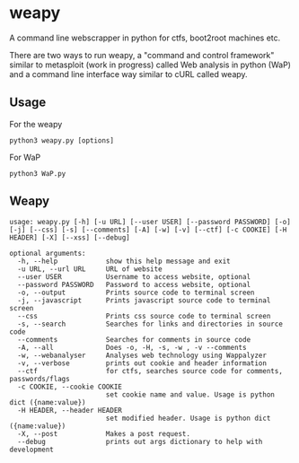 # weapy

A command line webscrapper in python for ctfs, boot2root machines etc.

There are two ways to run weapy, a "command and control framework" similar to metasploit (work in progress) called Web analysis in python (WaP) and a command line interface way similar to cURL called weapy.

## Usage

For the weapy

~~~
python3 weapy.py [options]
~~~

For WaP

~~~
python3 WaP.py
~~~

## Weapy

~~~
usage: weapy.py [-h] [-u URL] [--user USER] [--password PASSWORD] [-o] [-j] [--css] [-s] [--comments] [-A] [-w] [-v] [--ctf] [-c COOKIE] [-H HEADER] [-X] [--xss] [--debug]

optional arguments:
  -h, --help            show this help message and exit
  -u URL, --url URL     URL of website
  --user USER           Username to access website, optional
  --password PASSWORD   Password to access website, optional
  -o, --output          Prints source code to terminal screen
  -j, --javascript      Prints javascript source code to terminal screen
  --css                 Prints css source code to terminal screen
  -s, --search          Searches for links and directories in source code
  --comments            Searches for comments in source code
  -A, --all             Does -o, -H, -s, -w , -v --comments
  -w, --webanalyser     Analyses web technology using Wappalyzer
  -v, --verbose         prints out cookie and header information
  --ctf                 for ctfs, searches source code for comments, passwords/flags
  -c COOKIE, --cookie COOKIE
                        set cookie name and value. Usage is python dict ({name:value})
  -H HEADER, --header HEADER
                        set modified header. Usage is python dict ({name:value})
  -X, --post            Makes a post request.
  --debug               prints out args dictionary to help with development
~~~